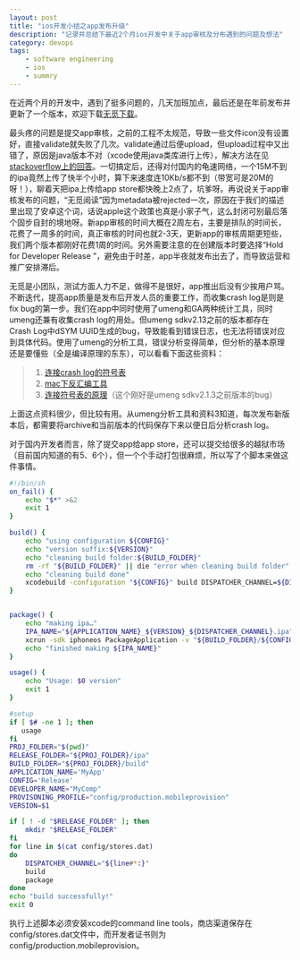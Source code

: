 ```yaml
---
layout: post
title: "ios开发小结之app发布升级"
description: "记录并总结下最近2个月ios开发中关于app审核及分布遇到的问题及想法"
category: devops
tags:
    - software engineering
    - ios
    - summry
---
```

在近两个月的开发中，遇到了挺多问题的，几天加班加点，最后还是在年前发布并更新了一个版本，欢迎下载[无觅下载](https://itunes.apple.com/us/app/wu-mi-yue-du-zhi-neng-cai/id593518746?ls=1&mt=8)。

最头疼的问题是提交app审核，之前的工程不太规范，导致一些文件icon没有设置好，直接validate就失败了几次。validate通过后便upload，但upload过程中又出错了，原因是java版本不对（xcode使用java类库进行上传），解决方法在见[stackoverflow上的回答](http://stackoverflow.com/questions/10011635/an-error-occurred-uploading-to-the-itunes-store-please-upgrade-java)。一切搞定后，还得对付国内的龟速网络，一个15M不到的ipa竟然上传了快半个小时，算下来速度连10Kb/s都不到（带宽可是20M的呀！），聊着天把ipa上传给app store都快晚上2点了，坑爹呀。再说说关于app审核发布的问题，“无觅阅读”因为metadata被rejected一次，原因在于我们的描述里出现了安卓这个词，话说apple这个政策也真是小家子气，这么封闭可别最后落个固步自封的境地呀。新app审核的时间大概在2周左右，主要是排队的时间长，花费了一周多的时间，真正审核的时间也就2-3天，更新app的审核周期更短些，我们两个版本都刚好花费1周的时间。另外需要注意的在创建版本时要选择“Hold for Developer Release ”，避免由于时差，app半夜就发布出去了，而导致运营和推广安排滞后。

无觅是小团队，测试方面人力不足，做得不是很好，app推出后没有少挨用户骂。不断迭代，提高app质量是发布后开发人员的重要工作，而收集crash log是则是fix bug的第一步。我们在app中同时使用了umeng和GA两种统计工具，同时umeng还兼有收集crash log的用处。但umeng sdkv2.13之前的版本都存在Crash Log中dSYM UUID生成的bug，导致能看到错误日志，也无法将错误对应到具体代码。使用了umeng的分析工具，错误分析变得简单，但分析的基本原理还是要懂些（全是编译原理的东东），可以看看下面这些资料：
> 1. [连接crash log的符号表](http://stackoverflow.com/questions/6248132/symbolicate-xcode4-crash-reports/6291663)
> 2. [mac下反汇编工具](http://www.verydemo.com/demo_c134_i2411.html)
> 3. [连接符号表的原理](http://stackoverflow.com/questions/13574933/ios-crash-reports-atos-not-working-as-expected)（这个刚好是umeng sdkv2.1.3之前版本的bug）

上面这点资料很少，但比较有用。从umeng分析工具和资料3知道，每次发布新版本后，都需要将archive和当前版本的代码保存下来以便日后分析crash log。

对于国内开发者而言，除了提交app给app store，还可以提交给很多的越狱市场（目前国内知道的有5、6个），但一个个手动打包很麻烦，所以写了个脚本来做这件事情。

``` bash
#!/bin/sh
on_fail() {
    echo "$*" >&2
    exit 1
}

build() {
    echo "using configuration ${CONFIG}"
    echo "version suffix:${VERSION}"
    echo "cleaning build folder:${BUILD_FOLDER}"
    rm -rf "${BUILD_FOLDER}" || die "error when cleaning build folder"
    echo "cleaning build done"
    xcodebuild -configuration "${CONFIG}" build DISPATCHER_CHANNEL=${DISPATCHER_CHANNEL} BUNDLE_VERSION=${VERSION} || on_fail "build failed"
}


package() {
    echo "making ipa…"
    IPA_NAME="${APPLICATION_NAME}_${VERSION}_${DISPATCHER_CHANNEL}.ipa"
    xcrun -sdk iphoneos PackageApplication -v "${BUILD_FOLDER}/${CONFIG}-iphoneos/${APPLICATION_NAME}.app" -o "${RELEASE_FOLDER}/${IPA_NAME}" --sign "${DEVELOPER_NAME}" --embed "${PROVISONING_PROFILE}" || on_fail "package failed!"
    echo "finished making ${IPA_NAME}"
}

usage() {
    echo "Usage: $0 version"
    exit 1
}

#setup
if [ $# -ne 1 ]; then
   usage
fi
PROJ_FOLDER="$(pwd)"
RELEASE_FOLDER="${PROJ_FOLDER}/ipa"
BUILD_FOLDER="${PROJ_FOLDER}/build"
APPLICATION_NAME='MyApp'
CONFIG='Release'
DEVELOPER_NAME="MyComp"
PROVISONING_PROFILE="config/production.mobileprovision"
VERSION=$1

if [ ! -d "$RELEASE_FOLDER" ]; then
    mkdir "$RELEASE_FOLDER"
fi
for line in $(cat config/stores.dat)
do
    DISPATCHER_CHANNEL="${line#*:}"
    build
    package
done
echo "build successfully!"
exit 0
```

执行上述脚本必须安装xcode的command line tools，商店渠道保存在config/stores.dat文件中，而开发者证书则为config/production.mobileprovision。
